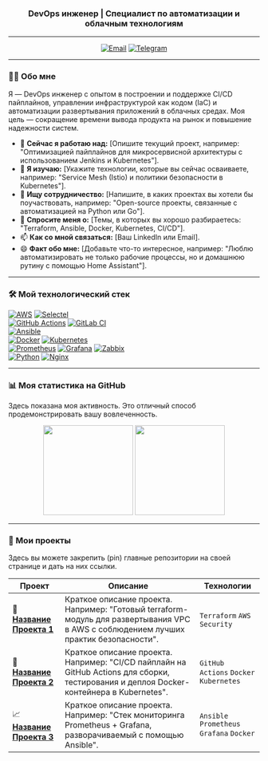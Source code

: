<h3 align="center">DevOps инженер | Специалист по автоматизации и облачным технологиям</h3>

---

<p align="center">
  <a href="mailto:movajacks@gmail.com"><img src="https://img.shields.io/badge/Email-D14836?style=for-the-badge&logo=gmail&logoColor=white" alt="Email"/></a>
  <a href="https://t.me/@Vls221cs"><img src="https://img.shields.io/badge/Telegram-2CA5E0?style=for-the-badge&logo=telegram&logoColor=white" alt="Telegram"/></a>
</p>

---

### 👨‍💻 Обо мне

Я — DevOps инженер с опытом в построении и поддержке CI/CD пайплайнов, управлении инфраструктурой как кодом (IaC) и автоматизации развертывания приложений в облачных средах. Моя цель — сокращение времени вывода продукта на рынок и повышение надежности систем.

- 🔭 **Сейчас я работаю над:** [Опишите текущий проект, например: "Оптимизацией пайплайнов для микросервисной архитектуры с использованием Jenkins и Kubernetes"].
- 🌱 **Я изучаю:** [Укажите технологии, которые вы сейчас осваиваете, например: "Service Mesh (Istio) и политики безопасности в Kubernetes"].
- 👯 **Ищу сотрудничество:** [Напишите, в каких проектах вы хотели бы поучаствовать, например: "Open-source проекты, связанные с автоматизацией на Python или Go"].
- 💬 **Спросите меня о:** [Темы, в которых вы хорошо разбираетесь: "Terraform, Ansible, Docker, Kubernetes, CI/CD"].
- 📫 **Как со мной связаться:** [Ваш LinkedIn или Email].
- 😄 **Факт обо мне:** [Добавьте что-то интересное, например: "Люблю автоматизировать не только рабочие процессы, но и домашнюю рутину с помощью Home Assistant"].

---

### 🛠️ Мой технологический стек

<p align="left">
  <a href="https://aws.amazon.com/" target="_blank"><img src="https://img.shields.io/badge/AWS-232F3E?style=for-the-badge&logo=amazon-aws&logoColor=white" alt="AWS"/></a>
  <a href="https://selectel.ru/" target="_blank"><img src="https://img.shields.io/badge/Selectel-22A8E3?style=for-the-badge&logo=data:image/svg+xml;base64,PHN2ZyB4bWxucz0iaHR0cDovL3d3dy53My5vcmcvMjAwMC9zdmciIHZpZXdCb3g9IjAgMCAyNCAyNCI+PHBhdGggZmlsbD0iI2ZmZiIgZD0iTTE3LjQgMTguN2wtMS44IDEuOC0xLjgtMS44LTEuOCAxLjgtMS44LTEuOC0xLjggMS44LTEuOC0xLjgtMS44IDEuOC0xLjgtMS44VjQuOWgxNC4ydjEzLjhsLTEuOC0xLjgtek0yNCA0Ljl2MTUuOGwtMy42LTMuNi0xLjggMS44LTEuOC0xLjgtMS44IDEuOC0xLjgtMS44LTEuOCAxLjgtMy42IDMuNkgwdjIzLjJoMjMuNFYwaC42eiIvPjwvc3ZnPg==" alt="Selectel"/></a>
  <br/>
  <a href="https://github.com/features/actions" target="_blank"><img src="https://img.shields.io/badge/GitHub_Actions-2088FF?style=for-the-badge&logo=github-actions&logoColor=white" alt="GitHub Actions"/></a>
  <a href="https://www.gitlab.com/" target="_blank"><img src="https://img.shields.io/badge/GitLab_CI-FC6D26?style=for-the-badge&logo=gitlab&logoColor=white" alt="GitLab CI"/></a>
  <br/>
  <a href="https://www.ansible.com/" target="_blank"><img src="https://img.shields.io/badge/Ansible-EE0000?style=for-the-badge&logo=ansible&logoColor=white" alt="Ansible"/></a>
  <br/>
  <a href="https://www.docker.com/" target="_blank"><img src="https://img.shields.io/badge/Docker-2496ED?style=for-the-badge&logo=docker&logoColor=white" alt="Docker"/></a>
  <a href="https://kubernetes.io/" target="_blank"><img src="https://img.shields.io/badge/Kubernetes-326CE5?style=for-the-badge&logo=kubernetes&logoColor=white" alt="Kubernetes"/></a>
  <br/>
  <a href="https://prometheus.io/" target="_blank"><img src="https://img.shields.io/badge/Prometheus-E6522C?style=for-the-badge&logo=prometheus&logoColor=white" alt="Prometheus"/></a>
  <a href="https://grafana.com/" target="_blank"><img src="https://img.shields.io/badge/Grafana-F46800?style=for-the-badge&logo=grafana&logoColor=white" alt="Grafana"/></a>
  <a href="https://www.zabbix.com/" target="_blank"><img src="https://img.shields.io/badge/Zabbix-D40000?style=for-the-badge&logo=zabbix&logoColor=white" alt="Zabbix"/></a>
  <br/>
  <a href="https://www.python.org/" target="_blank"><img src="https://img.shields.io/badge/Python-3776AB?style=for-the-badge&logo=python&logoColor=white" alt="Python"/></a>
  <a href="https://www.nginx.com/" target="_blank"><img src="https://img.shields.io/badge/Nginx-009639?style=for-the-badge&logo=nginx&logoColor=white" alt="Nginx"/></a>
  
</p>

---

### 📊 Моя статистика на GitHub

Здесь показана моя активность. Это отличный способ продемонстрировать вашу вовлеченность.

<p align="center">
  <img height="180em" src="https://github-readme-stats.vercel.app/api?username=Vlad3O&show_icons=true&theme=dracula&include_all_commits=true&count_private=true"/>
  <img height="180em" src="https://github-readme-stats.vercel.app/api/top-langs/?username=Vlad3O&layout=compact&langs_count=8&theme=dracula"/>
</p>

---

### 🚀 Мои проекты

Здесь вы можете закрепить (pin) главные репозитории на своей странице и дать на них ссылки.

| Проект                                    | Описание                                                                                             | Технологии                                     |
| ----------------------------------------- | ---------------------------------------------------------------------------------------------------- | ---------------------------------------------- |
| 🚀 [**Название Проекта 1**][ссылка-проект-1] | Краткое описание проекта. Например: "Готовый terraform-модуль для развертывания VPC в AWS с соблюдением лучших практик безопасности". | `Terraform` `AWS` `Security`                 |
| 🐳 [**Название Проекта 2**][ссылка-проект-2] | Краткое описание проекта. Например: "CI/CD пайплайн на GitHub Actions для сборки, тестирования и деплоя Docker-контейнера в Kubernetes". | `GitHub Actions` `Docker` `Kubernetes`      |
| 📈 [**Название Проекта 3**][ссылка-проект-3] | Краткое описание проекта. Например: "Стек мониторинга Prometheus + Grafana, разворачиваемый с помощью Ansible". | `Ansible` `Prometheus` `Grafana` `Docker`   |

[ссылка-проект-1]: https://github.com/[ВАШ-НИКНЕЙМ]/[НАЗВАНИЕ-РЕПОЗИТОРИЯ]
[ссылка-проект-2]: https://github.com/[ВАШ-НИКНЕЙМ]/[НАЗВАНИЕ-РЕПОЗИТОРИЯ]
[ссылка-проект-3]: https://github.com/[ВАШ-НИКНЕЙМ]/[НАЗВАНИЕ-РЕПОЗИТОРИЯ]
